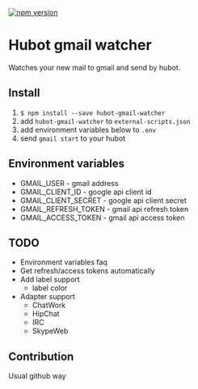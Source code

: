 [![npm version](https://badge.fury.io/js/hubot-gmail-watcher.svg)](https://badge.fury.io/js/hubot-gmail-watcher)

Hubot gmail watcher
=======================

Watches your new mail to gmail and send by hubot.

Install
-----------------------

1. `$ npm install --save hubot-gmail-watcher`
1. add `hubot-gmail-watcher` to `external-scripts.json`
1. add environment variables below to `.env`
1. send `gmail start` to your hubot

Environment variables
-----------------------

- GMAIL_USER          - gmail address
- GMAIL_CLIENT_ID     - google api client id
- GMAIL_CLIENT_SECRET - google api client secret
- GMAIL_REFRESH_TOKEN - gmail api refresh token
- GMAIL_ACCESS_TOKEN  - gmail api access token

TODO
-----------------------

- Environment variables faq
- Get refresh/access tokens automatically
- Add label support
    - label color
- Adapter support
    - ChatWork
    - HipChat
    - IRC
    - SkypeWeb

Contribution
-----------------------

Usual github way
